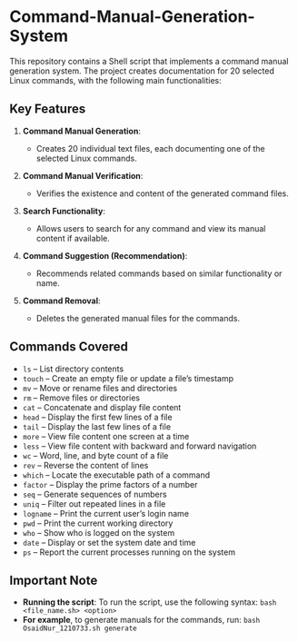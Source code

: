 # Command-Manual-Generation-System

This repository contains a Shell script that implements a command manual generation system. The project creates documentation for 20 selected Linux commands, with the following main functionalities:

## Key Features

1. **Command Manual Generation**: 
   - Creates 20 individual text files, each documenting one of the selected Linux commands.
   
2. **Command Manual Verification**:
   - Verifies the existence and content of the generated command files.
   
3. **Search Functionality**:
   - Allows users to search for any command and view its manual content if available.

4. **Command Suggestion (Recommendation)**:
   - Recommends related commands based on similar functionality or name.

5. **Command Removal**:
   - Deletes the generated manual files for the commands.

## Commands Covered

- `ls` – List directory contents
- `touch` – Create an empty file or update a file’s timestamp
- `mv` – Move or rename files and directories
- `rm` – Remove files or directories
- `cat` – Concatenate and display file content
- `head` – Display the first few lines of a file
- `tail` – Display the last few lines of a file
- `more` – View file content one screen at a time
- `less` – View file content with backward and forward navigation
- `wc` – Word, line, and byte count of a file
- `rev` – Reverse the content of lines
- `which` – Locate the executable path of a command
- `factor` – Display the prime factors of a number
- `seq` – Generate sequences of numbers
- `uniq` – Filter out repeated lines in a file
- `logname` – Print the current user’s login name
- `pwd` – Print the current working directory
- `who` – Show who is logged on the system
- `date` – Display or set the system date and time
- `ps` – Report the current processes running on the system

## Important Note

- **Running the script**: To run the script, use the following syntax:
                          `bash <file_name.sh> <option>`
- **For example**, to generate manuals for the commands, run:
                          `bash OsaidNur_1210733.sh generate`
  


  

